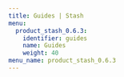 ```yaml
---
title: Guides | Stash
menu:
  product_stash_0.6.3:
    identifier: guides
    name: Guides
    weight: 40
menu_name: product_stash_0.6.3
---
```


